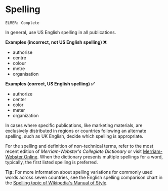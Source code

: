 # Spelling

<code>ELMER: Complete</code>

In general, use US English spelling in all publications.

**Examples (incorrect, not US English spelling) ❌**  
- authorise
- centre
- colour
- metre
- organisation

**Examples (correct, US English spelling) ✅**  
- authorize
- center
- color
- meter
- organization

In cases where specific publications, like marketing materials, are exclusively distributed in regions or countries following an alternate spelling, such as UK English, decide which spelling is appropriate.

For the spelling and definition of non-technical terms, refer to the most recent edition of *Merriam-Webster's Collegiate Dictionary* or visit [Merriam-Webster Online](https://www.merriam-webster.com/). When the dictionary presents multiple spellings for a word, typically, the first listed spelling is preferred.

**Tip:** For more information about spelling variations for commonly used words across seven countries, see the English spelling comparison chart in the [Spelling topic of Wikipedia's Manual of Style](https://en.wikipedia.org/wiki/Wikipedia:Manual_of_Style/Spelling).
